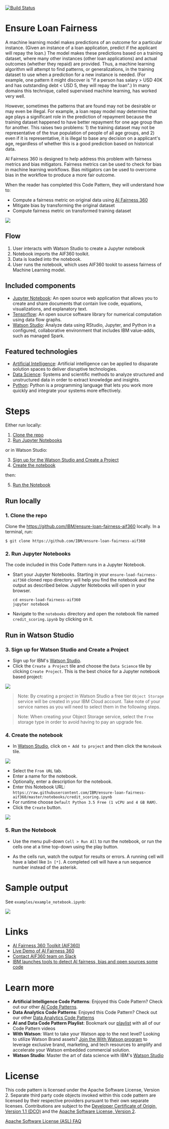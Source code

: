 [![Build Status](https://travis.ibm.com/api/samya/samya-bias-toolbox.svg?token=SxyZi76xHxfUp3FxEWab&branch=master)](https://travis.ibm.com/samya/samya-bias-toolbox)

# Ensure Loan Fairness

A machine learning model makes predictions of an outcome for a particular instance. (Given an instance of a loan application, predict if the applicant will repay the loan.) The model makes these predictions based on a training dataset, where many other instances (other loan applications) and actual outcomes (whether they repaid) are provided. Thus, a machine learning algorithm will attempt to find patterns, or generalizations, in the training dataset to use when a prediction for a new instance is needed. (For example, one pattern it might discover is "if a person has salary > USD 40K and has outstanding debt < USD 5, they will repay the loan".) In many domains this technique, called supervised machine learning, has worked very well.

However, sometimes the patterns that are found may not be desirable or may even be illegal. For example, a loan repay model may determine that age plays a significant role in the prediction of repayment because the training dataset happened to have better repayment for one age group than for another. This raises two problems: 1) the training dataset may not be representative of the true population of people of all age groups, and 2) even if it is representative, it is illegal to base any decision on a applicant's age, regardless of whether this is a good prediction based on historical data.

AI Fairness 360 is designed to help address this problem with fairness metrics and bias mitigators. Fairness metrics can be used to check for bias in machine learning workflows. Bias mitigators can be used to overcome bias in the workflow to produce a more fair outcome.

When the reader has completed this Code Pattern, they will understand how to:

* Compute a fairness metric on original data using [AI Fairness 360](https://github.com/IBM/AIF360)
* Mitigate bias by transforming the original dataset
* Compute fairness metric on transformed training dataset

![](doc/source/images/architecture.png)

## Flow

1. User interacts with Watson Studio to create a Jupyter notebook
1. Notebook imports the AIF360 toolkit.
1. Data is loaded into the notebook.
1. User runs the notebook, which uses AIF360 tookit to assess fairness of Machine Learning model.

## Included components

* [Jupyter Notebook](https://jupyter.org/): An open source web application that allows you to create and share documents that contain live code, equations, visualizations, and explanatory text.
* [Tensorflow](https://www.tensorflow.org/): An open source software library for numerical computation using data flow graphs.
* [Watson Studio](https://www.ibm.com/cloud/watson-studio): Analyze data using RStudio, Jupyter, and Python in a configured, collaborative environment that includes IBM value-adds, such as managed Spark.

## Featured technologies

* [Artificial Intelligence](https://medium.com/ibm-watson): Artificial intelligence can be applied to disparate solution spaces to deliver disruptive technologies.
* [Data Science](https://medium.com/ibm-watson): Systems and scientific methods to analyze structured and unstructured data in order to extract knowledge and insights.
* [Python](https://www.python.org/): Python is a programming language that lets you work more quickly and integrate your systems more effectively.

# Steps

Either run locally:

1. [Clone the repo](#1-clone-the-repo)
2. [Run Jupyter Notebooks](#2-run-jupyter-notebooks)

or in Watson Studio:

3. [Sign up for the Watson Studio and Create a Project](#3-sign-up-for-watson-studio-and-create-a-project)
4. [Create the notebook](#4-create-the-notebook)

then:

5. [Run the Notebook](#5-run-the-notebook)

## Run locally

### 1. Clone the repo

Clone the https://github.com/IBM/ensure-loan-fairness-aif360 locally. In a terminal, run:

```
$ git clone https://github.com/IBM/ensure-loan-fairness-aif360
```

### 2. Run Jupyter Notebooks

The code included in this Code Pattern runs in a Jupyter Notebook.

* Start your Jupyter Notebooks. Starting in your `ensure-load-fairness-aif360` cloned repo directory will help you find the notebook and the output as described below. Jupyter Notebooks will open in your browser.

   ```
   cd ensure-load-fairness-aif360
   jupyter notebook
   ```

* Navigate to the `notebooks` directory and open the notebook file named `credit_scoring.ipynb` by clicking on it.

## Run in Watson Studio

### 3. Sign up for Watson Studio and Create a Project

* Sign up for IBM's [Watson Studio](https://dataplatform.cloud.ibm.com/).
* Click the `Create a Project` tile and choose the `Data Science` tile by clicking `Create Project`. This is the best choice for a Jupyter notebook based project:

![](https://github.com/IBM/pattern-utils/tree/master/watson-studio/CreateDataScienceProject.png)

> Note: By creating a project in Watson Studio a free tier `Object Storage` service will be created in your IBM Cloud account. Take note of your service names as you will need to select them in the following steps.

> Note: When creating your Object Storage service, select the `Free` storage type in order to avoid having to pay an upgrade fee.

### 4. Create the notebook

* In [Watson Studio](https://dataplatform.cloud.ibm.com/), click on `+ Add to project` and then click the `Notebook` tile.

![](https://github.com/IBM/pattern-utils/blob/master/watson-studio/StudioAddToProjectNotebook.png)

* Select the `From URL` tab.
* Enter a name for the notebook.
* Optionally, enter a description for the notebook.
* Enter this Notebook URL: `https://raw.githubusercontent.com/IBM/ensure-loan-fairness-aif360/master/notebooks/credit_scoring.ipynb`
* For runtime choose `Default Python 3.5 Free (1 vCPU and 4 GB RAM)`.
* Click the `Create` button.

![](https://github.com/IBM/pattern-utils/blob/master/watson-studio/notebook_with_url_py35.png)

### 5. Run the Notebook

* Use the menu pull-down `Cell > Run All` to run the notebook, or run the cells one at a time top-down using the play button.

* As the cells run, watch the output for results or errors. A running cell will have a label like `In [*]`. A completed cell will have a run sequence number instead of the asterisk.

# Sample output

See `examples/example_notebook.ipynb`:

![](doc/source/images/example_output.png)

# Links

* [AI Fairness 360 Toolkit (AIF360)](https://github.com/IBM/AIF360)
* [Live Demo of AI Fairness 360](http://aif360.mybluemix.net/data)
* [Contact AIF360 team on Slack](https://aif360.slack.com/)
* [IBM launches tools to detect AI fairness, bias and open sources some code](https://www.zdnet.com/article/ibm-launches-tools-to-detect-ai-fairness-bias-and-open-sources-some-code/)

# Learn more

* **Artificial Intelligence Code Patterns**: Enjoyed this Code Pattern? Check out our other [AI Code Patterns](https://developer.ibm.com/technologies/artificial-intelligence/).
* **Data Analytics Code Patterns**: Enjoyed this Code Pattern? Check out our other [Data Analytics Code Patterns](https://developer.ibm.com/technologies/data-science/)
* **AI and Data Code Pattern Playlist**: Bookmark our [playlist](https://www.youtube.com/playlist?list=PLzUbsvIyrNfknNewObx5N7uGZ5FKH0Fde) with all of our Code Pattern videos
* **With Watson**: Want to take your Watson app to the next level? Looking to utilize Watson Brand assets? [Join the With Watson program](https://www.ibm.com/watson/with-watson/) to leverage exclusive brand, marketing, and tech resources to amplify and accelerate your Watson embedded commercial solution.
* **Watson Studio**: Master the art of data science with IBM's [Watson Studio](https://www.ibm.com/cloud/watson-studio)

# License
This code pattern is licensed under the Apache Software License, Version 2.  Separate third party code objects invoked within this code pattern are licensed by their respective providers pursuant to their own separate licenses. Contributions are subject to the [Developer Certificate of Origin, Version 1.1 (DCO)](https://developercertificate.org/) and the [Apache Software License, Version 2](https://www.apache.org/licenses/LICENSE-2.0.txt).

[Apache Software License (ASL) FAQ](https://www.apache.org/foundation/license-faq.html#WhatDoesItMEAN)
